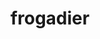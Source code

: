 ---
id: 657
title: frogadier
types: [water]
image: https://raw.githubusercontent.com/PokeAPI/sprites/master/sprites/pokemon/657.png
---